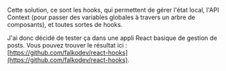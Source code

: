 Cette solution, ce sont les hooks, qui permettent de gérer l'état local, l'API Context \(pour passer des variables globales à travers un arbre de composants\), et toutes sortes de hooks.

J'ai donc décidé de tester ça dans une appli React basique de gestion de posts. Vous pouvez trouver le résultat ici : [https://github.com/falkodev/react-hooks](https://github.com/falkodev/react-hooks).

